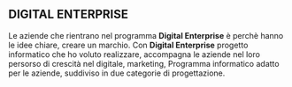 ## DIGITAL ENTERPRISE
Le aziende che rientrano nel programma **Digital Enterprise** è perchè hanno le idee chiare, creare un marchio. 
Con **Digital Enterprise** progetto informatico che ho voluto realizzare, accompagna le aziende nel loro persorso di crescità nel digitale, marketing, 
Programma informatico adatto per le aziende, suddiviso in due categorie di progettazione.
